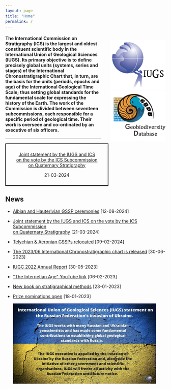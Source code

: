 ```yaml
---
layout: page
title: "Home"
permalink: /
---
```

<div style="float:right; margin-left:30px; margin-top:20px;">
  <a href="https://www.iugs.org/"><img src="images/IUGSLOGOright.gif" alt="IUGS logo" /></a><br />
  <a href="http://www.geobiodiversity.com/"><img src="images/GBDBlinkright.png" alt="Geobiodiversity DB logo"/></a>
</div>

#### The International Commission on Stratigraphy (ICS) is the largest and oldest constituent scientific body in the International Union of Geological Sciences (IUGS). Its primary objective is to define precisely global units (systems, series and stages) of the International Chronostratigraphic Chart that, in turn, are the basis for the units (periods, epochs and age) of the International Geological Time Scale; thus setting global standards for the fundamental scale for expressing the history of the Earth.  The work of the Commission is divided between seventeen subcommissions, each responsible for a specific period of geological time.  Their work is overseen and co-ordinated by an executive of six officers.

<hr />

<div style="text-align:center; width:75%;">
  <div style="border:solid 2px black; padding: 10px; width:300px;">
  <p><a href="news/152">Joint statement by the IUGS and ICS<br />on the vote by the ICS Subcommission<br />on Quaternary Stratigraphy</a></p>
  <p>21-03-2024</p>
  </div>
</div>

## News

* [Albian and Hauterivian GSSP ceremonies](news/153) [12-08-2024]
* [Joint statement by the IUGS and ICS on the vote by the ICS Subcommission<br />on Quaternary Stratigraphy](news/152) [21-03-2024]
* [Telychian & Aeronian GSSPs relocated](news/151) [09-02-2024]
* [The 2023/06 International Chronostratigraphic chart is released](news/150) [30-06-2023]
* [IUGC 2022 Annual Report](news/149) [30-05-2023]
* ["The Internetian Age" YouTube link](news/148) [06-02-2023]
* [New book on stratigraphical methods](news/147) [23-01-2023]
* [Prize nominations open](news/146) [18-01-2023]

  <img src="images/ukraine.jpg" style="width:450px;" />
